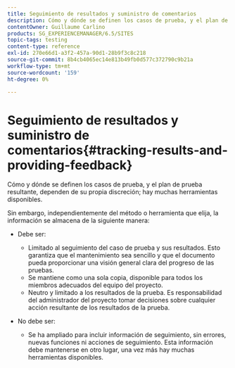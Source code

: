 ```yaml
---
title: Seguimiento de resultados y suministro de comentarios
description: Cómo y dónde se definen los casos de prueba, y el plan de prueba resultante, quedan a su discreción
contentOwner: Guillaume Carlino
products: SG_EXPERIENCEMANAGER/6.5/SITES
topic-tags: testing
content-type: reference
exl-id: 270e66d1-a3f2-457a-90d1-28b9f3c8c218
source-git-commit: 8b4cb4065ec14e813b49fb0d577c372790c9b21a
workflow-type: tm+mt
source-wordcount: '159'
ht-degree: 0%

---
```


# Seguimiento de resultados y suministro de comentarios{#tracking-results-and-providing-feedback}

Cómo y dónde se definen los casos de prueba, y el plan de prueba resultante, dependen de su propia discreción; hay muchas herramientas disponibles.

Sin embargo, independientemente del método o herramienta que elija, la información se almacena de la siguiente manera:

* Debe ser:

   * Limitado al seguimiento del caso de prueba y sus resultados. Esto garantiza que el mantenimiento sea sencillo y que el documento pueda proporcionar una visión general clara del progreso de las pruebas.
   * Se mantiene como una sola copia, disponible para todos los miembros adecuados del equipo del proyecto.
   * Neutro y limitado a los resultados de la prueba. Es responsabilidad del administrador del proyecto tomar decisiones sobre cualquier acción resultante de los resultados de la prueba.

* No debe ser:

   * Se ha ampliado para incluir información de seguimiento, sin errores, nuevas funciones ni acciones de seguimiento. Esta información debe mantenerse en otro lugar, una vez más hay muchas herramientas disponibles.
